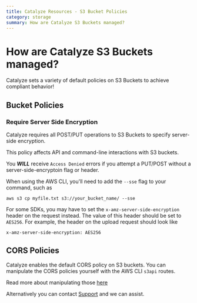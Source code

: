 ```yaml
---
title: Catalyze Resources - S3 Bucket Policies
category: storage
summary: How are Catalyze S3 Buckets managed?
---
```


# How are Catalyze S3 Buckets managed?

Catalyze sets a variety of default policies on S3 Buckets to achieve compliant behavior!

## Bucket Policies

### Require Server Side Encryption

Catalyze requires all POST/PUT operations to S3 Buckets to specify server-side encryption.

This policy affects API and command-line interactions with S3 buckets.

You ***WILL*** receive `Access Denied` errors if you attempt a PUT/POST without a server-side-encryptoin flag or header.

When using the AWS CLI, you'll need to add the `--sse` flag to your command, such as

```
aws s3 cp myfile.txt s3://your_bucket_name/ --sse
```

For some SDKs, you may have to set the `x-amz-server-side-encryption` header on the request instead. The value of this header should be set to `AES256`. For example, the header on the upload request should look like

```
x-amz-server-side-encryption: AES256
```

## CORS Policies

Catalyze enables the default CORS policy on S3 buckets. You can manipulate the CORS policies yourself with the AWS CLI `s3api` routes.

Read more about manipulating those [here](http://docs.aws.amazon.com/cli/latest/reference/s3api/put-bucket-cors.html)

Alternatively you can contact [Support](/contact.md/) and we can assist.
